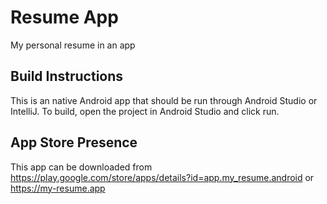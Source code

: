# Resume App
My personal resume in an app

## Build Instructions
This is an native Android app that should be run through Android Studio or IntelliJ.  To build, open the project in Android Studio and click run.

## App Store Presence
This app can be downloaded from https://play.google.com/store/apps/details?id=app.my_resume.android or https://my-resume.app
